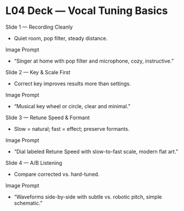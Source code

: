 # L04 Deck — Vocal Tuning Basics

Slide 1 — Recording Cleanly
- Quiet room, pop filter, steady distance.

Image Prompt
- “Singer at home with pop filter and microphone, cozy, instructive.”

Slide 2 — Key & Scale First
- Correct key improves results more than settings.

Image Prompt
- “Musical key wheel or circle, clear and minimal.”

Slide 3 — Retune Speed & Formant
- Slow = natural; fast = effect; preserve formants.

Image Prompt
- “Dial labeled Retune Speed with slow-to-fast scale, modern flat art.”

Slide 4 — A/B Listening
- Compare corrected vs. hard-tuned.

Image Prompt
- “Waveforms side-by-side with subtle vs. robotic pitch, simple schematic.”

